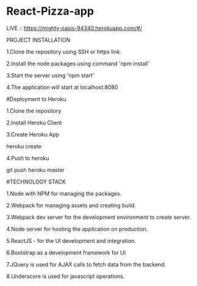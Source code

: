 # React-Pizza-app

LIVE :: https://mighty-oasis-94340.herokuapp.com/#/

PROJECT INSTALLATION  

1.Clone the repository using SSH or https link. 

2.Install the node packages using command 'npm install'

3.Start the server using 'npm start'

4.The application will start at localhost:8080


#Deployment to Heroku

1.Clone the repository

2.Install Heroku Client

3.Create Heroku App

 heroku create

4.Push to heroku

 git push heroku master

#TECHNOLOGY STACK

1.Node with NPM for managing the packages.

2.Webpack for managing assets and creating build.

3.Webpack dev server for the development environment to create server.

4.Node server for hosting the application on production.

5.ReactJS - for the UI development and integration.

6.Bootstrap as a development framework for UI

7.JQuery is used for AJAX calls to fetch data from the backend.

8.Underscore is used for javascript operations.
